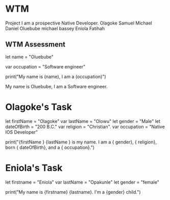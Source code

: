 # WTM
Project
I am a prospective Native Developer.
Olagoke
Samuel
Michael
Daniel
Oluebube
michael bassey
Eniola
Fatihah


## WTM Assessment

let name = "Oluebube"

var occupation = "Software engineer"

print("My name is \(name), I am a \(occupation)")

My name is Oluebube, I am a Software engineer.


# Olagoke's Task

let firstName = "Olagoke"
var lastName = "Olowu"
let gender = "Male"
let dateOfBirth = "200 B.C."
var religion = "Christian".
var occupation = "Native IOS Developer"

print("\{firstName } \{lastName } is my name. I am a \{ gender}, \{ religion}, born \{ dateOfBirth}, and a \{ occupation}.")

# Eniola's Task

let firstname = "Eniola"
var lastName = "Opakunle"
let gender = "female"

print("My name is \{firstname} \{lastname}. I'm a \{gender} child.")
